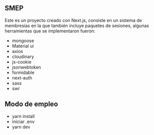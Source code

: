 ## SMEP

Este es un proyecto creado con Next.js, consiste en un sistema de membresías en la que también incluye paquetes de sesiones, algunas herramientas que se implementaron fueron:

* mongoose
* Material ui 
* axios 
* cloudinary
* js-cookie
* jsonwebtoken
* formidable
* next-auth
* sass
* swr

## Modo de empleo
* yarn install 
* iniciar .env
* yarn dev
